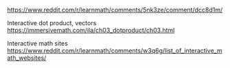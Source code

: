 

https://www.reddit.com/r/learnmath/comments/5nk3ze/comment/dcc8d1m/


Interactive dot product, vectors
https://immersivemath.com/ila/ch03_dotproduct/ch03.html

Interactive math sites
https://www.reddit.com/r/learnmath/comments/w3q6g/list_of_interactive_math_websites/